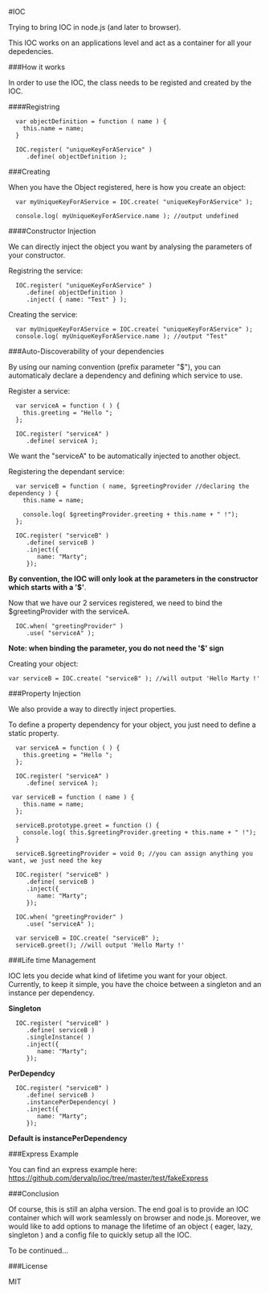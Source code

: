 #IOC

Trying to bring IOC in node.js (and later to browser).

This IOC works on an applications level and act as a container for all your depedencies.

###How it works

In order to use the IOC, the class needs to be registed and created by the IOC.


####Registring
```
  var objectDefinition = function ( name ) {
    this.name = name;
  }

  IOC.register( "uniqueKeyForAService" )
     .define( objectDefinition );
```

###Creating

When you have the Object registered, here is how you create an object:

```
  var myUniqueKeyForAService = IOC.create( "uniqueKeyForAService" );
  
  console.log( myUniqueKeyForAService.name ); //output undefined
```

####Constructor Injection

We can directly inject the object you want by analysing the parameters of your constructor.

Registring the service:

```
  IOC.register( "uniqueKeyForAService" )
     .define( objectDefinition )
     .inject( { name: "Test" } );
```

Creating the service:

```
  var myUniqueKeyForAService = IOC.create( "uniqueKeyForAService" );
  console.log( myUniqueKeyForAService.name ); //output "Test"
```

###Auto-Discoverability of your dependencies

By using our naming convention (prefix parameter "$"), you can automaticaly declare a dependency and defining which service to use.

Register a service:

```
  var serviceA = function ( ) {
    this.greeting = "Hello ";
  };

  IOC.register( "serviceA" )
     .define( serviceA );
```

We want the "serviceA" to be automatically injected to another object.


Registering the dependant service:

```
  var serviceB = function ( name, $greetingProvider //declaring the dependency ) {
    this.name = name;

    console.log( $greetingProvider.greeting + this.name + " !");
  };

  IOC.register( "serviceB" )
     .define( serviceB )
     .inject({
        name: "Marty";
     });
```

**By convention, the IOC will only look at the parameters in the constructor which starts with a '$'**.

Now that we have our 2 services registered, we need to bind the $greetingProvider with the serviceA.

```
  IOC.when( "greetingProvider" )
     .use( "serviceA" );
```

**Note: when binding the parameter, you do not need the '$' sign**

Creating your object:

```
var serviceB = IOC.create( "serviceB" ); //will output 'Hello Marty !'
```

###Property Injection

We also provide a way to directly inject properties.

To define a property dependency for your object, you just need to define a static property.

```
  var serviceA = function ( ) {
    this.greeting = "Hello ";
  };

  IOC.register( "serviceA" )
     .define( serviceA );

 var serviceB = function ( name ) {
    this.name = name;
  };

  serviceB.prototype.greet = function () {
    console.log( this.$greetingProvider.greeting + this.name + " !");
  }

  serviceB.$greetingProvider = void 0; //you can assign anything you want, we just need the key

  IOC.register( "serviceB" )
     .define( serviceB )
     .inject({
        name: "Marty";
     });

  IOC.when( "greetingProvider" )
     .use( "serviceA" );

  var serviceB = IOC.create( "serviceB" );
  serviceB.greet(); //will output 'Hello Marty !'
```
###Life time Management

IOC lets you decide what kind of lifetime you want for your object. Currently, to keep it simple, you have the choice between a singleton and an instance per dependency.

**Singleton**

```
  IOC.register( "serviceB" )
     .define( serviceB )
     .singleInstance( )
     .inject({
        name: "Marty";
     });
```

**PerDependcy**

```
  IOC.register( "serviceB" )
     .define( serviceB )
     .instancePerDependency( )
     .inject({
        name: "Marty";
     });
```

**Default is instancePerDependency**

###Express Example

You can find an express example here: https://github.com/dervalp/ioc/tree/master/test/fakeExpress

###Conclusion

Of course, this is still an alpha version. The end goal is to provide an IOC container which will work seamlessly on browser and node.js. Moreover, we would like to add options to manage the lifetime of an object ( eager, lazy, singleton ) and a config file to quickly setup all the IOC.

To be continued...

###License

MIT